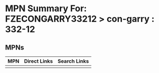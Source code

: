 



# MPN Summary For: FZECONGARRY33212 > con-garry : 332-12

## MPNs
  

|MPN|Direct Links|Search Links|
| :--- | :--- | :--- |
||||
